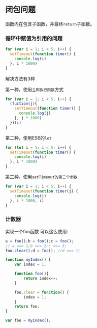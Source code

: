 # `闭包问题`

函数内在包含子函数，并最终`return`子函数。

### 循环中赋值为引用的问题

```js
for (var i = 1; i < 5; i++) {
  setTimeout(function timer() {
    console.log(i)
  }, i * 1000)
}
```

解决方法有3种

第一种，使用`立即执行函数`方式

```js
for (var i = 1; i < 5; i++) {
  (fuction(j){
    setTimeout(function timer() {
      console.log(j)
    }, j * 1000)
  })(i)
}
```

第二种，使用ES6的`let`

```js
for (let i = 1; i < 5; i++) {
  setTimeout(function timer() {
    console.log(i)
  }, i * 1000)
}
```

第三种，使用`setTimeout的第三个参数`

```js
for (var i = 1; i < 5; i++) {
  setTimeout(function timer(j) {
    console.log(j)
  }, i * 1000, i)
}
```

### 计数器

实现一个foo函数 可以这么使用:

```js
a = foo();b = foo();c = foo();
// a === 1;b === 2;c === 3;
foo.clear();d = foo(); //d === 1;
```

```js
function myIndex() {
    var index = 1;

    function foo(){
        return index++;
    }

    foo.clear = function() {
        index = 1;
    }
    return foo;
}

var foo = myIndex();
```
